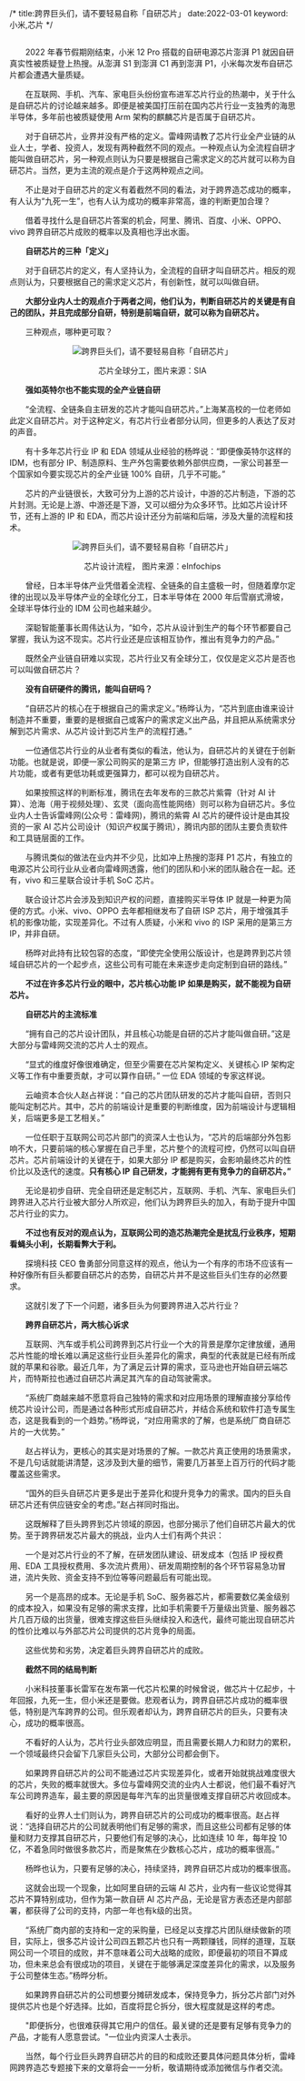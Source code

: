 /*
title:跨界巨头们，请不要轻易自称「自研芯片」
date:2022-03-01
keyword:小米,芯片
*/

<div id="news_body">
                <a href="/n/topic_368.htm" title="小米"><img src="//images0.cnblogs.com/news_topic/小米.gif" class="topic_img" alt=""></a>
<p>　　2022 年春节假期刚结束，小米 12 Pro 搭载的自研电源芯片澎湃 P1 就因自研真实性被质疑登上热搜。从澎湃 S1 到澎湃 C1 再到澎湃 P1，小米每次发布自研芯片都会遭遇大量质疑。</p>
<p>　　在互联网、手机、汽车、家电巨头纷纷宣布进军芯片行业的热潮中，关于什么是自研芯片的讨论越来越多。即便是被美国打压前在国内芯片行业一支独秀的海思半导体，多年前也被质疑使用 Arm 架构的麒麟芯片是否属于自研芯片。</p>
<p>　　对于自研芯片，业界并没有严格的定义。雷峰网请教了芯片行业全产业链的从业人士，学者、投资人，发现有两种截然不同的观点。一种观点认为全流程自研才能叫做自研芯片，另一种观点则认为只要是根据自己需求定义的芯片就可以称为自研芯片。当然，更为主流的观点是介于这两种观点之间。</p>
<p>　　不止是对于自研芯片的定义有着截然不同的看法，对于跨界造芯成功的概率，有人认为“九死一生”，也有人认为成功的概率非常高，谁的判断更加合理？</p>
<p>　　借着寻找什么是自研芯片答案的机会，阿里、腾讯、百度、小米、OPPO、vivo 跨界自研芯片成败的概率以及真相也浮出水面。</p>
<p>　　<strong>自研芯片的三种「定义」</strong></p>
<p>　　对于自研芯片的定义，有人坚持认为，全流程的自研才叫自研芯片。相反的观点则认为，只要根据自己的需求定义芯片，有创新性，就可以叫做自研。</p>
<p>　　<strong>大部分业内人士的观点介于两者之间，他们认为，判断自研芯片的关键是有自己的团队，并且完成部分自研，特别是前端自研，就可以称为自研芯片。</strong></p>
<p>　　三种观点，哪种更可取？</p>
<p style="text-align: center;"><img src="//img2022.cnblogs.com/news/66372/202203/66372-20220301120636392-224325500.png" alt="跨界巨头们，请不要轻易自称「自研芯片」"></p>
<p style="text-align: center;">芯片全球分工，图片来源：SIA</p>
<p>　　<strong>强如英特尔也不能实现的全产业链自研</strong></p>
<p>　　“全流程、全链条自主研发的芯片才能叫自研芯片。”上海某高校的一位老师如此定义自研芯片。对于这种定义，有芯片行业者部分认同，但更多的人表达了反对的声音。</p>
<p>　　有十多年芯片行业 IP 和 EDA 领域从业经验的杨晔说：“即便像英特尔这样的 IDM，也有部分 IP、制造原料、生产外包需要依赖外部供应商，一家公司甚至一个国家如今要实现芯片的全产业链 100% 自研，几乎不可能。”</p>
<p>　　芯片的产业链很长，大致可分为上游的芯片设计，中游的芯片制造，下游的芯片封测。无论是上游、中游还是下游，又可以细分为众多环节。比如芯片设计环节，还有上游的 IP 和 EDA，而芯片设计还分为前端和后端，涉及大量的流程和技术。</p>
<p style="text-align: center;"><img src="//img2022.cnblogs.com/news/66372/202203/66372-20220301120636426-1294147598.png" alt="跨界巨头们，请不要轻易自称「自研芯片」"></p>
<p style="text-align: center;">芯片设计流程， 图片来源：eInfochips</p>
<p>　　曾经，日本半导体产业凭借着全流程、全链条的自主盛极一时，但随着摩尔定律的出现以及半导体产业的全球化分工，日本半导体在 2000 年后雪崩式滑坡，全球半导体行业的 IDM 公司也越来越少。</p>
<p>　　深聪智能董事长周伟达认为，“如今，芯片从设计到生产的每个环节都要自己掌握，我认为这不现实。芯片行业还是应该相互协作，推出有竞争力的产品。”</p>
<p>　　既然全产业链自研难以实现，芯片行业又有全球分工，仅仅是定义芯片是否也可以叫做自研芯片？</p>
<p>　　<strong>没有自研硬件的腾讯，能叫自研吗？</strong></p>
<p>　　“自研芯片的核心在于根据自己的需求定义。”杨晔认为，“芯片到底由谁来设计制造并不重要，重要的是根据自己或客户的需求定义出产品，并且把从系统需求分解到芯片需求、从芯片设计到芯片生产的流程打通。”</p>
<p>　　一位通信芯片行业的从业者有类似的看法，他认为，自研芯片的关键在于创新功能。也就是说，即便一家公司购买的是第三方 IP，但能够打造出别人没有的芯片功能，或者有更低功耗或更强算力，都可以视为自研芯片。</p>
<p>　　如果按照这样的判断标准，腾讯在去年发布的三款芯片紫霄（针对 AI 计算）、沧海（用于视频处理）、玄灵（面向高性能网络）则可以称为自研芯片。多位业内人士告诉雷峰网(公众号：雷峰网)，腾讯的紫霄 AI 芯片的硬件设计是由其投资的一家 AI 芯片公司设计（知识产权属于腾讯），腾讯内部的团队主要负责软件和工具链层面的工作。</p>
<p>　　与腾讯类似的做法在业内并不少见，比如冲上热搜的澎拜 P1 芯片，有独立的电源芯片公司行业从业者向雷峰网透露，他们的团队和小米的团队融合在一起。还有，vivo 和三星联合设计手机 SoC 芯片。</p>
<p>　　联合设计芯片会涉及到知识产权的问题，直接购买半导体 IP 就是一种更为简便的方式。小米、vivo、OPPO 去年都相继发布了自研 ISP 芯片，用于增强其手机的影像功能，实现差异化。不过有人质疑，小米和 vivo 的 ISP 采用的是第三方 IP，并非自研。</p>
<p>　　杨晔对此持有比较包容的态度，“即使完全使用公版设计，也是跨界到芯片领域自研芯片的一个起步点，这些公司有可能在未来逐步走向定制到自研的路线。”</p>
<p>　　<strong>不过在许多芯片行业的眼中，芯片核心功能 IP 如果是购买，就不能视为自研芯片。</strong></p>
<p>　　<strong>自研芯片的主流标准</strong></p>
<p>　　“拥有自己的芯片设计团队，并且核心功能是自研的芯片才能叫做自研。”这是大部分与雷峰网交流的芯片人士的观点。</p>
<p>　　“显式的维度好像很难确定，但至少需要在芯片架构定义、关键核心 IP 架构定义等工作有中重要贡献，才可以算作自研。” 一位 EDA 领域的专家这样说。</p>
<p>　　云岫资本合伙人赵占祥说：“自己的芯片团队研发的芯片才能叫自研，否则只能叫定制芯片。其中，芯片的前端设计是重要的判断维度，因为前端设计与逻辑相关，后端更多是工艺相关。”</p>
<p>　　一位任职于互联网公司芯片部门的资深人士也认为，“芯片的后端部分外包影响不大，只要前端的核心掌握在自己手里，芯片整个的流程可控，仍然可以叫自研芯片。芯片前端设计的关键在于，如果大部分 IP 都是购买，会影响最终芯片的性价比以及迭代的速度。<strong>只有核心 IP 自己研发，才能拥有更有竞争力的自研芯片。”</strong></p>
<p>　　无论是初步自研、完全自研还是定制芯片，互联网、手机、汽车、家电巨头们跨界进入芯片行业被大部分人所欢迎，他们认为跨界巨头的加入，有助于提升中国芯片行业的实力。</p>
<p>　　<strong>不过也有反对的观点认为，互联网公司的造芯热潮完全是扰乱行业秩序，短期看蝇头小利，长期看弊大于利。</strong></p>
<p>　　探境科技 CEO 鲁勇部分同意这样的观点，他认为一个有序的市场不应该有一种好像所有巨头都要自研芯片的态势，自研芯片并不是这些巨头们生存的必然要求。</p>
<p>　　这就引发了下一个问题，诸多巨头为何要跨界进入芯片行业？</p>
<p>　　<strong>跨界自研芯片，两大核心诉求</strong></p>
<p>　　互联网、汽车或手机公司跨界到芯片行业一个大的背景是摩尔定律放缓，通用芯片性能的增长难以满足这些行业巨头差异化的需求，典型的代表就是已经有所成就的苹果和谷歌。最近几年，为了满足云计算的需求，亚马逊也开始自研云端芯片，而特斯拉也通过自研芯片满足其汽车的自动驾驶需求。</p>
<p>　　“系统厂商越来越不愿意将自己独特的需求和对应用场景的理解直接分享给传统芯片设计公司，而是通过各种形式形成自研芯片，并结合系统和软件打造专属生态，这是我看到的一个趋势。”杨晔说，“对应用需求的了解，也是系统厂商自研芯片的一大优势。”</p>
<p>　　赵占祥认为，更核心的其实是对场景的了解。一款芯片真正使用的场景需求，不是几句话就能讲清楚，这涉及到大量的细节，需要几万甚至上百万行的代码才能覆盖这些需求。</p>
<p>　　“国外的巨头自研芯片更多是出于差异化和提升竞争力的需求。国内的巨头自研芯片还有供应链安全的考虑。”赵占祥同时指出。</p>
<p>　　这既解释了巨头跨界到芯片领域的原因，也部分揭示了他们自研芯片最大的优势。至于跨界研发芯片最大的挑战，业内人士们有两个共识：</p>
<p>　　一个是对芯片行业的不了解，在研发团队建设、研发成本（包括 IP 授权费用、EDA 工具授权费用、多次流片费用）、研发周期控制的各个环节容易急功冒进，流片失败、资金支持不到位等等问题最后有可能出现。</p>
<p>　　另一个是高昂的成本。无论是手机 SoC、服务器芯片，都需要数亿美金级别的成本投入，如果没有足够的需求支撑，比如手机需要千万量级出货量、服务器芯片几百万级的出货量，很难支撑这些巨头继续投入和迭代，最终可能出现自研芯片的性价比难以与外部芯片公司提供的芯片竞争的局面。</p>
<p>　　这些优势和劣势，决定着巨头跨界自研芯片的成败。</p>
<p>　　<strong>截然不同的结局判断</strong></p>
<p>　　小米科技董事长雷军在发布第一代芯片松果的时候曾说，做芯片十亿起步，十年回报，九死一生，但小米还是要做。悲观者认为，跨界自研芯片成功的概率很低，特别是汽车跨界的公司。但乐观者却认为，跨界自研芯片的巨头，只要有决心，成功的概率很高。</p>
<p>　　不看好的人认为，芯片行业头部效应明显，而且需要长期人力和财力的累积，一个领域最终只会留下几家巨头公司，大部分公司都会倒下。</p>
<p>　　如果跨界自研芯片的公司不能通过芯片实现差异化，或者开始就挑战难度很大的芯片，失败的概率就很大。多位与雷峰网交流的业内人士都说，他们最不看好汽车公司跨界造车，最主要的原因是每年汽车的出货量很难支撑自研芯片收回成本。</p>
<p>　　看好的业界人士们则认为，跨界自研芯片的公司成功的概率很高。赵占祥说：“选择自研芯片的公司就表明他们有足够的需求，而且这些公司都有足够的体量和财力支撑其自研芯片，只要他们有足够的决心，比如连续 10 年，每年投 10 亿，不着急同时做很多款芯片，而是聚焦在少数核心芯片，成功的概率很高。”</p>
<p>　　杨晔也认为，只要有足够的决心，持续坚持，跨界自研芯片成功的概率很高。</p>
<p>　　这就会出现一个现象，比如阿里自研的云端 AI 芯片，业内有一些议论觉得其芯片不算特别成功，但作为第一款自研 AI 芯片产品，无论是官方表态还是内部部署，都获得了公司的支持，内部一年也有k级的出货。</p>
<p>　　“系统厂商内部的支持和一定的采购量，已经足以支撑芯片团队继续做新的项目，实际上，很多芯片设计公司四五颗芯片也只有一两颗赚钱，同样的道理，互联网公司一个项目的成败，并不意味着公司大战略的成败，即便最初的项目不算成功，但未来总会有很成功的项目，关键在于能够满足深度差异化的需求，以及服务于公司整体生态。”杨晔分析。</p>
<p>　　如果跨界自研芯片的公司想要分摊研发成本，保持竞争力，拆分芯片部门对外提供芯片也是个好选择。比如，百度将昆仑拆分，很大程度就是这样的考虑。</p>
<p>　　"即便拆分，也很难获得其它用户的信任。最关键的还是要有足够有竞争力的产品，才能有人愿意尝试。"一位业内资深人士表示。</p>
<p>　　当然，每个行业巨头跨界自研芯片的目的和成败还要具体问题具体分析，雷峰网跨界造芯专题接下来的文章将会一一分析，敬请期待或添加微信与作者交流。</p>            </div>